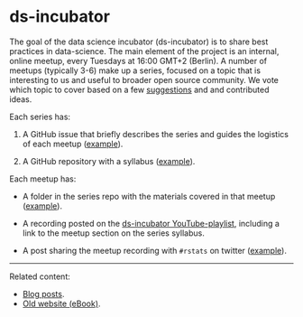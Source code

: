 # ds-incubator

The goal of the data science incubator (ds-incubator) is to share best practices
in data-science. The main element of the project is an internal, online meetup,
every Tuesdays at 16:00 GMT+2 (Berlin). A number of meetups (typically 3-6) make
up a series, focused on a topic that is interesting to us and useful to broader
open source community. We vote which topic to cover based on a few
[suggestions](https://bit.ly/dsi-ideas) and and contributed ideas.

Each series has:

1. A GitHub issue that briefly describes the
series and guides the logistics of each meetup
([example](https://github.com/2DegreesInvesting/ds-incubator/issues/75)).

2. A GitHub repository with a syllabus
([example](https://github.com/2DegreesInvesting/ds.reprex)).

Each meetup has:

* A folder in the series repo with the materials covered in that meetup
([example](https://github.com/2DegreesInvesting/ds.reprex/tree/master/01_overview)).

* A recording posted on the [ds-incubator
YouTube-playlist](https://bit.ly/ds-incubator-videos), including a link to the
meetup section on the series syllabus.

* A post sharing the meetup recording with `#rstats` on twitter
([example](https://twitter.com/mauro_lepore/status/1425121104784416769?s=20)).

----

Related content:

* [Blog posts](https://2degreesinvesting.github.io/#ds-incubator).
* [Old website (eBook)](https://2degreesinvesting.github.io/ds-incubator/).
